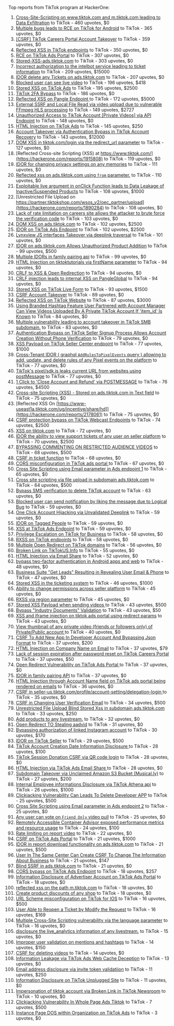 Top reports from TikTok program at HackerOne:

1. [Cross-Site-Scripting on www.tiktok.com and m.tiktok.com leading to Data Exfiltration](https://hackerone.com/reports/968082) to TikTok - 460 upvotes, $0
2. [Multiple bugs leads to RCE on TikTok for Android](https://hackerone.com/reports/1065500) to TikTok - 365 upvotes, $0
3. [[CSRF] TikTok Careers Portal Account Takeover](https://hackerone.com/reports/1010522) to TikTok - 359 upvotes, $0
4. [Reflected XSS in TikTok endpoints](https://hackerone.com/reports/1350887) to TikTok - 350 upvotes, $0
5. [RCE on TikTok Ads Portal](https://hackerone.com/reports/1024575) to TikTok - 307 upvotes, $0
6. [Stored-XSS-ads.tiktok.com](https://hackerone.com/reports/2306491) to TikTok - 303 upvotes, $0
7. [Incorrect authorization to the intelbot service leading to ticket information](https://hackerone.com/reports/1328546) to TikTok - 209 upvotes, $15000
8. [IDOR delete any Tickets on ads.tiktok.com](https://hackerone.com/reports/1475520) to TikTok - 207 upvotes, $0
9. [Blocked user can see live video](https://hackerone.com/reports/1067967) to TikTok - 196 upvotes, $418
10. [Stored XSS on TikTok Ads](https://hackerone.com/reports/1504202) to TikTok - 195 upvotes, $2500
11. [TikTok 2FA Bypass](https://hackerone.com/reports/1247108) to TikTok - 186 upvotes, $0
12. [Reflected XSS on Pangle Endpoint ](https://hackerone.com/reports/2352968) to TikTok - 172 upvotes, $5000
13. [External SSRF and Local File Read via video upload due to vulnerable FFmpeg HLS processing](https://hackerone.com/reports/1062888) to TikTok - 149 upvotes, $2727
14. [Unauthorized Access to TikTok Account [Private Videos] via API Endpoint](https://hackerone.com/reports/2868084) to TikTok - 148 upvotes, $0
15. [HTML Injection on TikTok Ads](https://hackerone.com/reports/2299529) to TikTok - 145 upvotes, $250
16. [Account Takeover via Authentication Bypass in TikTok Account Recovery](https://hackerone.com/reports/2443228) to TikTok - 143 upvotes, $12000
17. [DOM XSS in tiktok.com/login via the redirect_url parameter](https://hackerone.com/reports/2583874) to TikTok - 127 upvotes, $0
18. [Reflected Cross-site Scripting (XSS) at https://www.tiktok.com/](https://hackerone.com/reports/1915808) to TikTok - 119 upvotes, $0
19. [IDOR for changing privacy settings on any memories](https://hackerone.com/reports/1733627) to TikTok - 111 upvotes, $0
20. [Reflected xss on ads.tiktok.com using `from` parameter.](https://hackerone.com/reports/1452375) to TikTok - 110 upvotes, $0
21. [Exploitable live argument in onClick Function leads to Data Leakage of Inactive/Suspended Products](https://hackerone.com/reports/2295958) to TikTok - 108 upvotes, $1000
22. [Unrestricted File Upload on https://partner.tiktokshop.com/wsos_v2/oec_partner/upload](https://hackerone.com/reports/1890284) to TikTok - 108 upvotes, $0
23. [Lack of rate limitation on careers site allows the attacker to brute force the verification code](https://hackerone.com/reports/1075827) to TikTok - 103 upvotes, $0
24. [DOM XSS on ads.tiktok.com](https://hackerone.com/reports/1549451) to TikTok - 102 upvotes, $2500
25. [IDOR on TikTok Ads Endpoint](https://hackerone.com/reports/1527906) to TikTok - 102 upvotes, $2500
26. [Lynxview JS interfaces Takeover via deeplink traversal](https://hackerone.com/reports/2417516) to TikTok - 101 upvotes, $0
27. [IDOR on ads.tiktok.com Allows Unauthorized Product Addition](https://hackerone.com/reports/2848610) to TikTok - 99 upvotes, $500
28. [Multiple IDORs in family pairing api](https://hackerone.com/reports/1286332) to TikTok - 99 upvotes, $0
29. [HTML Injection on tiktoktutorials via firstName parameter](https://hackerone.com/reports/1343492) to TikTok - 94 upvotes, $0
30. [CRLF to XSS & Open Redirection](https://hackerone.com/reports/2012519) to TikTok - 94 upvotes, $0
31. [CRLF injection leads to internal XSS on PangleGlobal](https://hackerone.com/reports/2189960) to TikTok - 94 upvotes, $0
32. [Stored XSS on TikTok Live Form](https://hackerone.com/reports/1542703) to TikTok - 93 upvotes, $1500
33. [CSRF Account Takeover](https://hackerone.com/reports/1253462) to TikTok - 89 upvotes, $0
34. [Reflected XSS on TikTok Website](https://hackerone.com/reports/1378413) to TikTok - 87 upvotes, $3000
35. [Using Branded Hashtag Feature User Partnered with Account Manager Can View Videos Uploaded By A Private TikTok Account If 'item_id' Is Known](https://hackerone.com/reports/2209429) to TikTok - 84 upvotes, $0
36. [Multiple vulnerability leading to account takeover in TikTok SMB subdomain.](https://hackerone.com/reports/1404612) to TikTok - 83 upvotes, $0
37. [Authentication Bypass on TikTok Seller Signup Process Allows Account Creation Without Phone Verification](https://hackerone.com/reports/2286745) to TikTok - 79 upvotes, $0
38. [XSS Payload on TikTok Seller Center endpoint](https://hackerone.com/reports/1554048) to TikTok - 77 upvotes, $1000
39. [Cross-Tenant IDOR ( graphql `AddRulesToPixelEvents` query ) allowing to add, update, and delete rules of any Pixel events on the platform](https://hackerone.com/reports/984965) to TikTok - 77 upvotes, $0
40. [TikTok's pixel/sdk.js leaks current URL from websites using postMessage](https://hackerone.com/reports/1598749) to TikTok - 77 upvotes, $0
41. [1 Click to 'Close Account and Refund' via POSTMESSAGE](https://hackerone.com/reports/1897443) to TikTok - 76 upvotes, $4500
42. [Cross-site Scripting (XSS) - Stored on ads.tiktok.com in Text  field](https://hackerone.com/reports/1376961) to TikTok - 75 upvotes, $0
43. [Reflected XSS On [https://www-useast1a.tiktok.com/ug/incentive/share/hd]](https://hackerone.com/reports/2178061) to TikTok - 75 upvotes, $0
44. [CSRF protection bypass on TikTok Webcast Endpoints](https://hackerone.com/reports/1543234) to TikTok - 74 upvotes, $2500
45. [XSS on tiktok.com](https://hackerone.com/reports/1322104) to TikTok - 72 upvotes, $0
46. [IDOR the ability to view support tickets of any user on seller platform](https://hackerone.com/reports/1392630) to TikTok - 70 upvotes, $2500
47. [BYPASSING COMMENTING ON RESTRICTED  AUDIENCE VIDEOS](https://hackerone.com/reports/1337351) to TikTok - 68 upvotes, $500
48. [CSRF in ticket function](https://hackerone.com/reports/1890310) to TikTok - 68 upvotes, $0
49. [CORS misconfiguration in TikTok ads portal ](https://hackerone.com/reports/1006524) to TikTok - 67 upvotes, $0
50. [Cross Site Scripting using Email parameter in Ads endpoint 1](https://hackerone.com/reports/953041) to TikTok - 65 upvotes, $0
51. [Cross site scripting via file upload in subdomain ads.tiktok.com](https://hackerone.com/reports/1433125) to TikTok - 64 upvotes, $500
52. [Bypass SMS verification to delete TikTok account](https://hackerone.com/reports/964467) to TikTok - 63 upvotes, $0
53. [Blocked user can send notification by liking the message due to Logical Bug](https://hackerone.com/reports/1083421) to TikTok - 59 upvotes, $0
54. [One Click Account Hijacking via Unvalidated Deeplink](https://hackerone.com/reports/1500614) to TikTok - 59 upvotes, $0
55. [IDOR on Tagged People](https://hackerone.com/reports/1555376) to TikTok - 59 upvotes, $0
56. [XSS at TikTok Ads Endpoint](https://hackerone.com/reports/1683129) to TikTok - 59 upvotes, $0
57. [Privilege Escalation on TikTok for Business](https://hackerone.com/reports/1505567) to TikTok - 58 upvotes, $0
58. [RXSS on TikTok endpoints](https://hackerone.com/reports/2280863) to TikTok - 58 upvotes, $0
59. [Multiple Open Redirect on TikTok domains](https://hackerone.com/reports/2221547) to TikTok - 56 upvotes, $0
60. [Broken Link on TikTokUS.Info](https://hackerone.com/reports/1338457) to TikTok - 55 upvotes, $0
61. [HTML Injection via Email Share](https://hackerone.com/reports/1490311) to TikTok - 52 upvotes, $0
62. [bypass two-factor authentication in Android apps and web](https://hackerone.com/reports/1747978) to TikTok - 48 upvotes, $0
63. [Business Suite "Get Leads" Resulting in Revealing User Email & Phone](https://hackerone.com/reports/1744194) to TikTok - 47 upvotes, $0
64. [Stored XSS in the ticketing system](https://hackerone.com/reports/1694037) to TikTok - 46 upvotes, $1000
65. [Ability to change permissions across seller platform](https://hackerone.com/reports/1783001) to TikTok - 45 upvotes, $0
66. [RXSS via region parameter](https://hackerone.com/reports/2251191) to TikTok - 45 upvotes, $0
67. [Stored XSS Payload when sending videos ](https://hackerone.com/reports/1536046) to TikTok - 43 upvotes, $500
68. [Bypass "Industry Documents" Validation](https://hackerone.com/reports/997514) to TikTok - 43 upvotes, $50
69. [XSS and iframe injection on tiktok ads portal using redirect params](https://hackerone.com/reports/1514554) to TikTok - 43 upvotes, $0
70. [View thumbnail of any private video (friends or followers only) of Private/Public account ](https://hackerone.com/reports/1498353) to TikTok - 40 upvotes, $0
71. [CSRF To Add New App In Developer Account And Bypassing Json Format](https://hackerone.com/reports/997615) to TikTok - 37 upvotes, $200
72. [HTML Injection on Company Name on Email](https://hackerone.com/reports/1022655) to TikTok - 37 upvotes, $79
73. [Lack of session expiration after password reset on TikTok Careers Portal](https://hackerone.com/reports/997127) to TikTok - 37 upvotes, $50
74. [Open Redirect Vulnerability on TikTok Ads Portal ](https://hackerone.com/reports/948150) to TikTok - 37 upvotes, $0
75. [IDOR in family pairing API](https://hackerone.com/reports/1586950) to TikTok - 37 upvotes, $0
76. [HTML Injection through Account Name field on TikTok ads portal being rendered on emails](https://hackerone.com/reports/1066607) to TikTok - 36 upvotes, $0
77. [CSRF in seller-us.tiktok.com/profile/account-setting/delegation-login ](https://hackerone.com/reports/2002352) to TikTok - 35 upvotes, $0
78. [CSRF in Changing User Verification Email](https://hackerone.com/reports/1531235) to TikTok - 34 upvotes, $500
79. [Unrestricted File Upload Blind Stored Xss  in subdomain ads.tiktok.com](https://hackerone.com/reports/1577370) to TikTok - 33 upvotes, $250
80. [Add products to any livestream.](https://hackerone.com/reports/1654657) to TikTok - 32 upvotes, $0
81. [Open Redirect TO  Stealing aadvid](https://hackerone.com/reports/1378533) to TikTok - 31 upvotes, $0
82. [Bypassing authorization of linked Instagram account](https://hackerone.com/reports/1199965) to TikTok - 30 upvotes, $170
83. [IDOR on TikTok Seller](https://hackerone.com/reports/1509057) to TikTok - 29 upvotes, $500
84. [TikTok Account Creation Date Information Disclosure ](https://hackerone.com/reports/1562020) to TikTok - 28 upvotes, $100
85. [TikTok Session Donation CSRF via QR code login](https://hackerone.com/reports/1133661) to TikTok - 28 upvotes, $0
86. [HTML Injection via TikTok Ads Email Share ](https://hackerone.com/reports/1376990) to TikTok - 28 upvotes, $0
87. [Subdomain Takeover via Unclaimed Amazon S3 Bucket (Musical.ly)](https://hackerone.com/reports/1102537) to TikTok - 27 upvotes, $200
88. [Internal Employee informations Disclosure via TikTok Athena api](https://hackerone.com/reports/1575560) to TikTok - 26 upvotes, $1000
89. [Clickjacking Vulnerability Can Leads To Delete Developer APP](https://hackerone.com/reports/1416612) to TikTok - 25 upvotes, $500
90. [Cross Site Scripting using Email parameter in Ads endpoint 2](https://hackerone.com/reports/946160) to TikTok - 25 upvotes, $0
91. [Any user can vote on `Friend Only` video pull](https://hackerone.com/reports/1793940) to TikTok - 25 upvotes, $0
92. [Remotely Accessible Container Advisor exposed performance metrics and resource usage](https://hackerone.com/reports/1697599) to TikTok - 24 upvotes, $100
93. [Rate limiting on report video](https://hackerone.com/reports/948146) to TikTok - 22 upvotes, $0
94. [CSRF on TikTok Ads Portal](https://hackerone.com/reports/1087436) to TikTok - 21 upvotes, $1000
95. [IDOR in report download functionality on ads.tiktok.com](https://hackerone.com/reports/1559739) to TikTok - 21 upvotes, $500
96. [User In The Same Center Can Create CSRF To Change The Information About Business](https://hackerone.com/reports/1006306) to TikTok - 21 upvotes, $147
97. [Blind SSRF in ads.tiktok.com](https://hackerone.com/reports/1006599) to TikTok - 21 upvotes, $0
98. [CORS bypass on TikTok Ads Endpoint](https://hackerone.com/reports/1001951) to TikTok - 18 upvotes, $257
99. [Information Disclosure of Advertiser Account on TikTok Ads Portal](https://hackerone.com/reports/1018608) to TikTok - 18 upvotes, $0
100. [reflected xss on the path m.tiktok.com](https://hackerone.com/reports/1394440) to TikTok - 18 upvotes, $0
101. [Create product discounts of any shop](https://hackerone.com/reports/1571578) to TikTok - 18 upvotes, $0
102. [URL Scheme misconfiguration on TikTok for IOS](https://hackerone.com/reports/1437294) to TikTok - 16 upvotes, $500
103. [User Able to Reopen a Ticket by Modify the Request](https://hackerone.com/reports/998993) to TikTok - 16 upvotes, $169
104. [Multiple Cross-Site Scripting vulnerability via the language parameter](https://hackerone.com/reports/953053) to TikTok - 16 upvotes, $0
105. [disclosure the live_analytics information of any livestream.](https://hackerone.com/reports/1561299) to TikTok - 15 upvotes, $0
106. [Improper user validation on mentions and hashtags](https://hackerone.com/reports/1610316) to TikTok - 14 upvotes, $150
107. [CSRF for deleting videos](https://hackerone.com/reports/998979) to TikTok - 14 upvotes, $0
108. [Information Leakage via TikTok Ads Web Cache Deception](https://hackerone.com/reports/1484468) to TikTok - 13 upvotes, $0
109. [Email address disclosure via invite token validatiion](https://hackerone.com/reports/1560072) to TikTok - 11 upvotes, $250
110. [Information Disclosure on TikTok Unplugged Site](https://hackerone.com/reports/1249050) to TikTok - 11 upvotes, $0
111. [Impersonation of tiktok account via Broken Link in TikTok Newsroom](https://hackerone.com/reports/1504294) to TikTok - 10 upvotes, $0
112. [Clickjacking Vulnerability In Whole Page Ads Tiktok](https://hackerone.com/reports/1418857) to TikTok - 7 upvotes, $500
113. [Instance Page DOS  within Organization on TikTok Ads](https://hackerone.com/reports/1478930) to TikTok - 3 upvotes, $0
